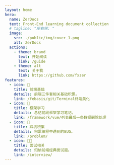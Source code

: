 ```yaml
---
layout: home
hero:
  name: ZerDocs
  text: Front-End learning document collection
  # tagline: "座右铭: "
  image:
    src: ./public/img/cover_1.png
    alt: ZerDocs
  actions:
    - theme: brand
      text: 开始阅读
      link: /guide
    - theme: alt
      text: 关于我
      link: https://github.com/fxzer
features:
  - icon: 🎨
    title: 前端基础
    details: 前端三件套相关基础积累。
    link: /febasis/git/Terminal终端美化
  - icon: 🚚
    title: 框架学习
    details: 总结前段框架学习笔记。
    link: /framework/vue/列表最后一条数据删除处理
  - icon: 📝
    title: 踩坑积累
    details: 积累编程中遇到的BUG。
    link: /problem/
  - icon: 🧑‍💻
    title: 面试相关
    details: 归纳前端经典面试题。
    link: /interview/
---
```


